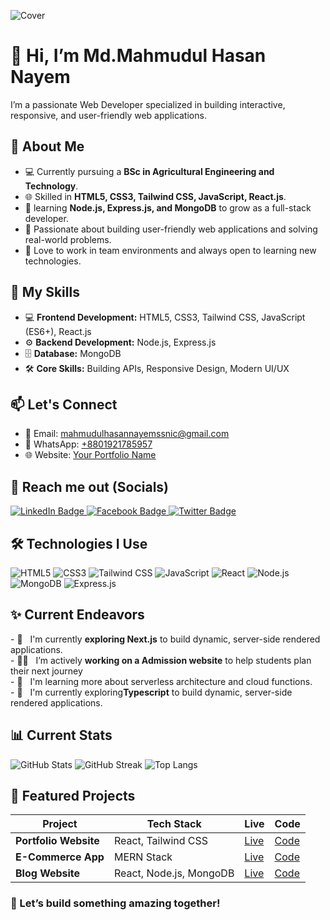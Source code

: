 
![Cover](https://i.ibb.co/5htFLRXB/BLack-Minimalist-Corporate-Staff-Identity-Linked-In-Banner.png)
# 👋 Hi, I’m Md.Mahmudul Hasan Nayem

I’m a passionate Web Developer specialized in building interactive, responsive, and user-friendly web applications.


## 📄 About Me
- 💻 Currently pursuing a **BSc in Agricultural Engineering and Technology**.  
- 🌐 Skilled in **HTML5, CSS3, Tailwind CSS, JavaScript, React.js**.  
- 🚀 learning **Node.js, Express.js, and MongoDB** to grow as a full-stack developer.  
- 🎯 Passionate about building user-friendly web applications and solving real-world problems.  
- 🤝 Love to work in team environments and always open to learning new technologies.  


## 🚀 My Skills

- 💻 **Frontend Development:** HTML5, CSS3, Tailwind CSS, JavaScript (ES6+), React.js
- ⚙️ **Backend Development:** Node.js, Express.js
- 🗄️ **Database:** MongoDB
- 🛠️ **Core Skills:** Building APIs, Responsive Design, Modern UI/UX



## 📫 Let's Connect
- 📧 Email: [mahmudulhasannayemssnic@gmail.com](mailto:mahmudulhasannayemssnic@gmail.com)
- 📱 WhatsApp: [+8801921785957](https://wa.me/8801921785957)
- 🌐 Website: [Your Portfolio Name](https://your-portfolio-website.com)


## <h2 align="left">🤝 Reach me out (Socials)</h2>

<p align="left">
  <a href="https://www.linkedin.com/in/md--mahmudul-hasan-nayem/" target="_blank" rel="noopener noreferrer">
    <img src="https://img.shields.io/badge/LinkedIn-0077B5?style=for-the-badge&logo=linkedin&logoColor=white" alt="LinkedIn Badge"/>
  </a>
  <a href="https://www.facebook.com/mahmudulhasannayem698" target="_blank" rel="noopener noreferrer">
    <img src="https://img.shields.io/badge/Facebook-1877F2?style=for-the-badge&logo=facebook&logoColor=white" alt="Facebook Badge"/>
  </a>
  <a href="https://twitter.com/YOUR_TWITTER_PROFILE" target="_blank" rel="noopener noreferrer">
    <img src="https://img.shields.io/badge/Twitter-1DA1F2?style=for-the-badge&logo=twitter&logoColor=white" alt="Twitter Badge"/>
  </a>
 
</p>


## 🛠️ Technologies I Use
![HTML5](https://img.shields.io/badge/-HTML5-E34F26?style=flat&logo=html5&logoColor=white)
![CSS3](https://img.shields.io/badge/-CSS3-1572B6?style=flat&logo=css3)
![Tailwind CSS](https://img.shields.io/badge/-TailwindCSS-38B2AC?style=flat&logo=tailwind-css&logoColor=white)
![JavaScript](https://img.shields.io/badge/-JavaScript-F7DF1E?style=flat&logo=javascript&logoColor=black)
![React](https://img.shields.io/badge/-React-61DAFB?style=flat&logo=react)
![Node.js](https://img.shields.io/badge/-Node.js-339933?style=flat&logo=node.js&logoColor=white)
![MongoDB](https://img.shields.io/badge/-MongoDB-47A248?style=flat&logo=mongodb&logoColor=white)
![Express.js](https://img.shields.io/badge/-Express.js-000000?style=flat)


<h2 align="left">✨ Current Endeavors</h2>

<p align="left">
- 🔭 &nbsp; I'm currently <b>exploring Next.js</b> to build dynamic, server-side rendered applications.
<br>
- 👨‍💻 &nbsp; I’m actively <b>working on a Admission website</b> to help students plan their next journey
<br>
- 🌱 &nbsp; I'm learning more about serverless architecture and cloud functions.
<br>
- 🔭 &nbsp; I'm currently exploring<b>Typescript</b> to build dynamic, server-side rendered applications.
<br>

</p>


## 📊 Current Stats

![GitHub Stats](https://github-readme-stats.vercel.app/api?username=M-H-Nayem&show_icons=true&theme=tokyonight) 
![GitHub Streak](https://github-readme-streak-stats.herokuapp.com/?user=M-H-Nayem&theme=tokyonight) 
![Top Langs](https://github-readme-stats.vercel.app/api/top-langs/?username=M-H-Nayem&layout=compact&theme=tokyonight)


## 📂 Featured Projects
| Project      | Tech Stack         | Live   | Code   |
|--------------|--------------------|--------|--------|
| **Portfolio Website** | React, Tailwind CSS | [Live](https://yourportfolio.com) | [Code](https://github.com/username/portfolio) |
| **E-Commerce App** | MERN Stack | [Live](https://yourecommerce.com) | [Code](https://github.com/username/ecommerce-app) |
| **Blog Website** | React, Node.js, MongoDB | [Live](https://yourblog.com) | [Code](https://github.com/username/blog-app) |




### 📢 Let’s build something amazing together!

